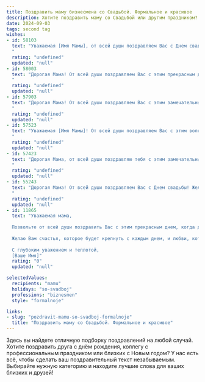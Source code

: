 ```yaml
---
title: Поздравить маму бизнесмена со Свадьбой. Формальное и красивое
description: Хотите поздравить маму со Свадьбой или другим праздником? Наш ИИ создаст незабываемое поздравление, а вы обязательно выделитесь среди других.  
date: 2024-09-03
tags: second tag
wishes:
- id: 58103
  text: "Уважаемая [Имя Мамы], от всей души поздравляем Вас с Днем свадьбы! Желаем Вам и Вашему супругу долгих лет совместной жизни, наполненных любовью, счастьем и процветанием. Пусть Ваш бизнес процветает, а семейный очаг всегда будет теплым и уютным.
  "
  rating: "undefined"
  updated: "null"
- id: 58003
  text: "Дорогая Мама! От всей души поздравляем Вас с этим прекрасным днём! Желаем Вам и Вашему избраннику огромного счастья, любви, взаимопонимания и процветания в новой жизни. Пусть эта свадьба станет началом Вашей долгой и счастливой семейной истории!
  "
  rating: "undefined"
  updated: "null"
- id: 57903
  text: "Дорогая Мама! От всей души поздравляем Вас с этим замечательным событием - Вашей свадьбой! Желаем Вам и Вашему супругу долгих лет счастливой семейной жизни, полной любви, взаимопонимания и процветания. Пусть Ваша совместная жизнь будет наполнена яркими моментами, а Ваш бизнес процветает с каждым днем!
  "
  rating: "undefined"
  updated: "null"
- id: 57523
  text: "Уважаемая [Имя Мамы]! От всей души поздравляем Вас с этим волнующим и светлым событием – свадьбой Вашего [сына/дочери]! Желаем Вам крепкой и счастливой семьи,  процветающего бизнеса и бесконечного счастья! Пусть Ваша жизнь будет наполнена любовью, взаимопониманием и благополучием!
  "
  rating: "undefined"
  updated: "null"
- id: 57423
  text: "Дорогая Мама, от всей души поздравляю тебя с этим замечательным днем! Желаю тебе семейного счастья, любви, радости и благополучия! Пусть ваша жизнь с [Имя супруга] будет наполнена яркими моментами, а ваш бизнес процветает и приносит успех.
  "
  rating: "undefined"
  updated: "null"
- id: 55243
  text: "Дорогая Мама! От всей души поздравляем Вас с Днем свадьбы! Желаем Вам и Вашему супругу крепкой любви, неиссякаемого счастья, процветания в бизнесе и благополучия в семейной жизни. Пусть Ваш союз будет гармоничным и наполненным яркими красками!
  "
  rating: "undefined"
  updated: "null"
- id: 11865
  text: "Уважаемая мама,
  
  Позвольте от всей души поздравить Вас с этим прекрасным днем, когда два сердца объединяются в вечное согласие. Ваша свадьба – это не только праздник любви, но и символ мудрости и уверенности в выборе. Как бизнесмен, Вы всегда демонстрировали не только профессионализм, но и благородство духа, и сегодня эти качества сияют вдвойне.
  
  Желаю Вам счастья, которое будет крепнуть с каждым днем, и любви, которая будет расти с годами. Пусть Ваш союз будет прочным, как самый надежный бизнес-контракт, и светлым, как самые яркие мечты.
  
  С глубоким уважением и теплотой,
  [Ваше Имя]"
  rating: "0"
  updated: "null"

selectedValues:
  recipients: "mamu"
  holidays: "so-svadboj"
  professions: "biznesmen"
  style: "formalnoje"

links:
- slug: "pozdravit-mamu-so-svadboj-formalnoje"
  title: "Поздравить маму со Свадьбой. Формальное и красивое"
---
```


Здесь вы найдете отличную подборку поздравлений на любой случай. 
Хотите поздравить друга с днём рождения, коллегу с профессиональным праздником или близких с Новым годом? У нас есть всё, чтобы сделать ваш поздравительный текст незабываемым. Выбирайте нужную категорию и находите лучшие слова для ваших близких и друзей!

